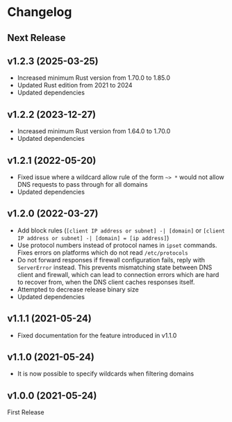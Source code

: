# Changelog

## Next Release

## v1.2.3 (2025-03-25)

* Increased minimum Rust version from 1.70.0 to 1.85.0
* Updated Rust edition from 2021 to 2024
* Updated dependencies

## v1.2.2 (2023-12-27)

* Increased minimum Rust version from 1.64.0 to 1.70.0
* Updated dependencies

## v1.2.1 (2022-05-20)

* Fixed issue where a wildcard allow rule of the form `~> *` would not allow DNS requests to pass through for all domains
* Updated dependencies

## v1.2.0 (2022-03-27)

* Add block rules (`[client IP address or subnet] -| [domain]` or `[client IP address or subnet] -| [domain] = [ip address]`)
* Use protocol numbers instead of protocol names in `ipset` commands. Fixes errors on platforms which do not read `/etc/protocols`
* Do not forward responses if firewall configuration fails, reply with `ServerError` instead. This prevents mismatching state between DNS client and firewall, which can lead to connection errors which are hard to recover from, when the DNS client caches responses itself.
* Attempted to decrease release binary size
* Updated dependencies

## v1.1.1 (2021-05-24)

* Fixed documentation for the feature introduced in v1.1.0

## v1.1.0 (2021-05-24)

* It is now possible to specify wildcards when filtering domains

## v1.0.0 (2021-05-24)

First Release
